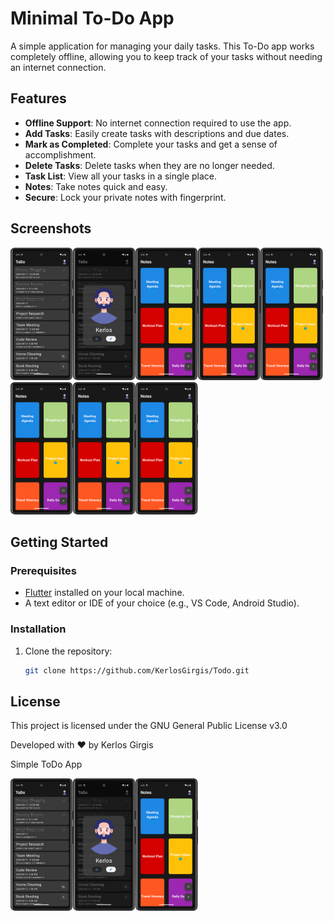 # Minimal To-Do App

A simple application for managing your daily tasks.
This To-Do app works completely offline,
allowing you to keep track of your tasks without needing an internet connection.

## Features

- **Offline Support**: No internet connection required to use the app.
- **Add Tasks**: Easily create tasks with descriptions and due dates.
- **Mark as Completed**: Complete your tasks and get a sense of accomplishment.
- **Delete Tasks**: Delete tasks when they are no longer needed.
- **Task List**: View all your tasks in a single place.
- **Notes**: Take notes quick and easy.
- **Secure**: Lock your private notes with fingerprint.

## Screenshots

<img width="100" alt="1.png" src="Screenshots%2F1.png"/><img width="100" alt="2.png" src="Screenshots%2F2.png"/><img width="100" alt="3.png" src="Screenshots%2F3.png"/><img width="100" alt="4.png" src="Screenshots%2F3.png"/><img width="100" alt="5.png" src="Screenshots%2F3.png"/>
<img width="100" alt="6.png" src="Screenshots%2F3.png"/><img width="100" alt="7.png" src="Screenshots%2F3.png"/><img width="100" alt="8.png" src="Screenshots%2F3.png"/>

## Getting Started

### Prerequisites

- [Flutter](https://flutter.dev/docs/get-started/install) installed on your local machine.
- A text editor or IDE of your choice (e.g., VS Code, Android Studio).

### Installation

1. Clone the repository:

   ```bash
   git clone https://github.com/KerlosGirgis/Todo.git

## License

This project is licensed under the GNU General Public License v3.0

Developed with ❤️ by Kerlos Girgis

Simple ToDo App

<img width="100" alt="1.png" src="Screenshots%2F1.png"/><img width="100" alt="2.png" src="Screenshots%2F2.png"/><img width="100" alt="3.png" src="Screenshots%2F3.png"/>
